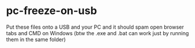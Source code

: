 # pc-freeze-on-usb
Put these files onto a USB and your PC and it should spam open browser tabs and CMD on Windows
(btw the .exe and .bat can work just by running them in the same folder)
